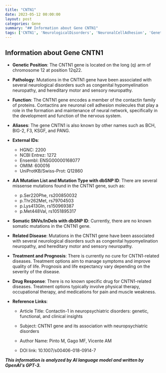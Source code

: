 ```yaml
---
title: "CNTN1"
date: 2023-05-12 00:00:00
layout: post
categories: Gene
summary: "## Information about Gene CNTN1"
tags: ['CNTN1', 'NeurologicalDisorders', 'NeuronalCellAdhesion', 'GeneticMutations', 'TreatmentOptions', 'Prognosis', 'PhysicalTherapy', 'OccupationalTherapy']
---
```


## Information about Gene CNTN1

* **Genetic Position**: The CNTN1 gene is located on the long (q) arm of chromosome 12 at position 12q22.

* **Pathology**: Mutations in the CNTN1 gene have been associated with several neurological disorders such as congenital hypomyelination neuropathy, and hereditary motor and sensory neuropathy.

* **Function**: The CNTN1 gene encodes a member of the contactin family of proteins. Contactins are neuronal cell adhesion molecules that play a role in the formation and maintenance of neural network, specifically in the development and function of the nervous system.

* **Aliases**: The gene CNTN1 is also known by other names such as BCH, BIG-2, F3, KSGF, and PANG.

* **External IDs**:
   * HGNC: 2200
   * NCBI Entrez: 1272
   * Ensembl: ENSG00000168077
   * OMIM: 600016
   * UniProtKB/Swiss-Prot: Q12860
   
* **AA Mutation List and Mutation Type with dbSNP ID**:
There are several missense mutations found in the CNTN1 gene, such as:
   * p.Ser220Phe, rs200850032
   * p.Thr262Met, rs79704503
   * p.Lys413Gln, rs150969387
   * p.Met448Val, rs1051895317
   
* **Somatic SNVs/InDels with dbSNP ID**: Currently, there are no known somatic mutations in the CNTN1 gene.

* **Related Disease**: Mutations in the CNTN1 gene have been associated with several neurological disorders such as congenital hypomyelination neuropathy, and hereditary motor and sensory neuropathy.

* **Treatment and Prognosis**: There is currently no cure for CNTN1-related diseases. Treatment options aim to manage symptoms and improve quality of life. Prognosis and life expectancy vary depending on the severity of the disease.

* **Drug Response**: There is no known specific drug for CNTN1-related diseases. Treatment options typically involve physical therapy, occupational therapy, and medications for pain and muscle weakness.

* **Reference Links**: 

   * Article Title: Contactin-1 in neuropsychiatric disorders: genetic, functional, and clinical insights
    
   * Subject: CNTN1 gene and its association with neuropsychiatric disorders
    
   * Author Name: Pinto M, Gago MF, Vicente AM
    
   * DOI link: 10.1007/s00406-018-0914-7

**_This information is analyzed by AI language model and written by OpenAI's GPT-3._**